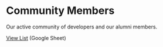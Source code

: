 # Community Members

Our active community of developers and our alumni members.

[View List](https://docs.google.com/spreadsheets/d/e/2PACX-1vRh5-bIR4hC1f9H3NtDCNT19hZXnqz8WRrBwTuLGnZiA5PWhFILUv2nS2FKE2TZ4dZ-RnJkZwHx1t2Y/pubhtml?gid=1054734503&single=true) (Google Sheet)